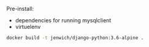 Pre-install:
- dependencies for running mysqlclient
- virtuelenv

```bash
docker build -t jenwich/django-python:3.6-alpine .
```